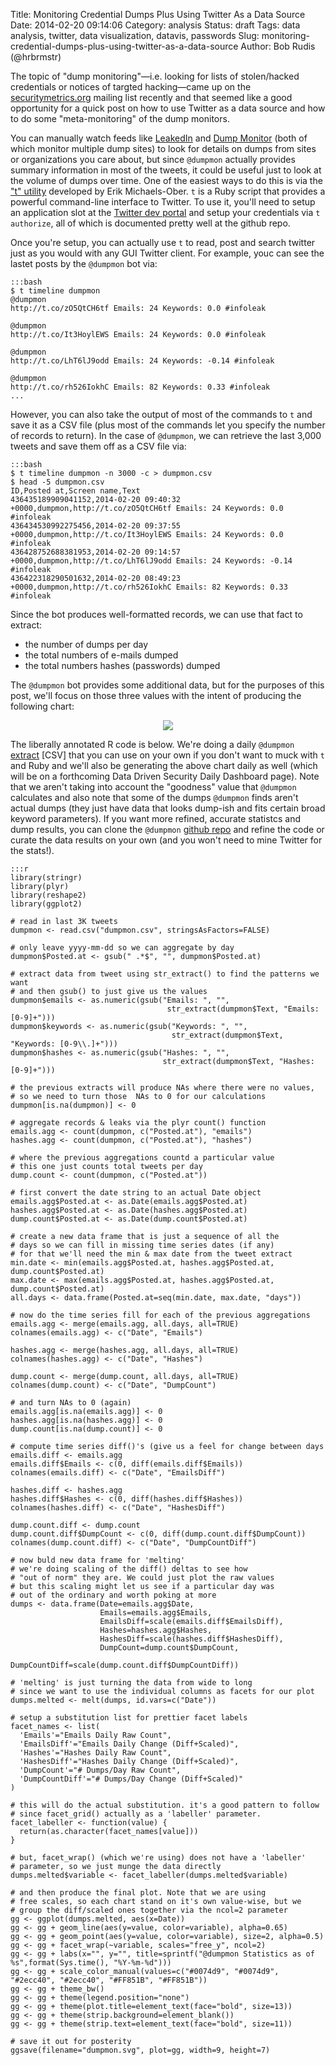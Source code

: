 Title: Monitoring Credential Dumps Plus Using Twitter As a Data Source
Date: 2014-02-20 09:14:06
Category: analysis
Status: draft
Tags: data analysis, twitter, data visualization, datavis, passwords
Slug: monitoring-credential-dumps-plus-using-twitter-as-a-data-source
Author: Bob Rudis (@hrbrmstr)

The topic of "dump monitoring"&mdash;i.e. looking for lists of stolen/hacked credentials or notices of targted hacking&mdash;came up on the [securitymetrics.org](http://securitymetrics.org) mailing list recently and that seemed like a good opportunity for a quick post on how to use Twitter as a data source and how to do some "meta-monitoring" of the dump monitors. 

You can manually watch feeds like [LeakedIn](https://twitter.com/leakedin) and [Dump Monitor](https://twitter.com/dumpmon) (both of which monitor multiple dump sites) to look for details on dumps from sites or organizations you care about, but since `@dumpmon` actually provides summary information in most of the tweets, it could be useful just to look at the volume of dumps over time. One of the easiest ways to do this is via the ["t" utility](https://github.com/sferik/t) developed by Erik Michaels-Ober. `t` is a Ruby script that provides a powerful command-line interface to Twitter. To use it, you'll need to setup an application slot at the [Twitter dev portal](http://dev.twitter.com/apps/new) and setup your credentials via `t authorize`, all of which is documented pretty well at the github repo.

Once you're setup, you can actually use `t` to read, post and search twitter just as you would with any GUI Twitter client. For example, youc can see the lastet posts by the `@dumpmon` bot via:

    :::bash
    $ t timeline dumpmon
    @dumpmon
    http://t.co/zO5QtCH6tf Emails: 24 Keywords: 0.0 #infoleak

    @dumpmon
    http://t.co/It3HoylEWS Emails: 24 Keywords: 0.0 #infoleak

    @dumpmon
    http://t.co/LhT6lJ9odd Emails: 24 Keywords: -0.14 #infoleak

    @dumpmon
    http://t.co/rh526IokhC Emails: 82 Keywords: 0.33 #infoleak
    ...

However, you can also take the output of most of the commands to `t` and save it as a CSV file (plus most of the commands let you specify the number of records to return). In the case of `@dumpmon`, we can retrieve the last 3,000 tweets and save them off as a CSV file via:

    :::bash
    $ t timeline dumpmon -n 3000 -c > dumpmon.csv
    $ head -5 dumpmon.csv
    ID,Posted at,Screen name,Text
    436435189909041152,2014-02-20 09:40:32 +0000,dumpmon,http://t.co/zO5QtCH6tf Emails: 24 Keywords: 0.0 #infoleak
    436434530992275456,2014-02-20 09:37:55 +0000,dumpmon,http://t.co/It3HoylEWS Emails: 24 Keywords: 0.0 #infoleak
    436428752688381953,2014-02-20 09:14:57 +0000,dumpmon,http://t.co/LhT6lJ9odd Emails: 24 Keywords: -0.14 #infoleak
    436422318290501632,2014-02-20 08:49:23 +0000,dumpmon,http://t.co/rh526IokhC Emails: 82 Keywords: 0.33 #infoleak

Since the bot produces well-formatted records, we can use that fact to extract:

- the number of dumps per day
- the total numbers of e-mails dumped
- the total numbers hashes (passwords) dumped

The `@dumpmon` bot provides some additional data, but for the purposes of this post, we'll focus on those three values with the intent of producing the following chart:

<center><a href="http://datadrivensecurity.info/dashboard/img/dumpmon.svg" target=_blank><img src="/dashboard/img/dumpmon.svg" max-width="100%"/></a></center>

The liberally annotated R code is below. We're doing a daily `@dumpmon` [extract](http://datadrivensecurity.info/data/dumpmon.csv) [CSV] that you can use on your own if you don't want to muck with `t` and Ruby and we'll also be generating the above chart daily as well (which will be on a forthcoming Data Driven Security Daily Dashboard page). Note that we aren't taking into account the "goodness" value that `@dumpmon` calculates and also note that some of the dumps `@dumpmon` finds aren't actual dumps (they just have data that looks dump-ish and fits certain broad keyword parameters). If you want more refined, accurate statistcs and dump results, you can clone the `@dumpmon` [github repo](https://github.com/jordan-wright/dumpmon) and refine the code or curate the data results on your own (and you won't need to mine Twitter for the stats!).

    :::r
    library(stringr)
    library(plyr)
    library(reshape2)
    library(ggplot2)

    # read in last 3K tweets
    dumpmon <- read.csv("dumpmon.csv", stringsAsFactors=FALSE)

    # only leave yyyy-mm-dd so we can aggregate by day
    dumpmon$Posted.at <- gsub(" .*$", "", dumpmon$Posted.at)

    # extract data from tweet using str_extract() to find the patterns we want
    # and then gsub() to just give us the values
    dumpmon$emails <- as.numeric(gsub("Emails: ", "", 
                                       str_extract(dumpmon$Text, "Emails: [0-9]+")))
    dumpmon$keywords <- as.numeric(gsub("Keywords: ", "", 
                                        str_extract(dumpmon$Text, "Keywords: [0-9\\.]+")))
    dumpmon$hashes <- as.numeric(gsub("Hashes: ", "", 
                                      str_extract(dumpmon$Text, "Hashes: [0-9]+")))
    
    # the previous extracts will produce NAs where there were no values,
    # so we need to turn those  NAs to 0 for our calculations
    dumpmon[is.na(dumpmon)] <- 0

    # aggregate records & leaks via the plyr count() function
    emails.agg <- count(dumpmon, c("Posted.at"), "emails")
    hashes.agg <- count(dumpmon, c("Posted.at"), "hashes")

    # where the previous aggregations countd a particular value
    # this one just counts total tweets per day
    dump.count <- count(dumpmon, c("Posted.at"))

    # first convert the date string to an actual Date object
    emails.agg$Posted.at <- as.Date(emails.agg$Posted.at)
    hashes.agg$Posted.at <- as.Date(hashes.agg$Posted.at)
    dump.count$Posted.at <- as.Date(dump.count$Posted.at)

    # create a new data frame that is just a sequence of all the 
    # days so we can fill in missing time series dates (if any)
    # for that we'll need the min & max date from the tweet extract
    min.date <- min(emails.agg$Posted.at, hashes.agg$Posted.at, dump.count$Posted.at)
    max.date <- max(emails.agg$Posted.at, hashes.agg$Posted.at, dump.count$Posted.at)
    all.days <- data.frame(Posted.at=seq(min.date, max.date, "days"))

    # now do the time series fill for each of the previous aggregations
    emails.agg <- merge(emails.agg, all.days, all=TRUE)
    colnames(emails.agg) <- c("Date", "Emails")

    hashes.agg <- merge(hashes.agg, all.days, all=TRUE)
    colnames(hashes.agg) <- c("Date", "Hashes")

    dump.count <- merge(dump.count, all.days, all=TRUE)
    colnames(dump.count) <- c("Date", "DumpCount")

    # and turn NAs to 0 (again)
    emails.agg[is.na(emails.agg)] <- 0
    hashes.agg[is.na(hashes.agg)] <- 0
    dump.count[is.na(dump.count)] <- 0

    # compute time series diff()'s (give us a feel for change between days
    emails.diff <- emails.agg
    emails.diff$Emails <- c(0, diff(emails.diff$Emails))
    colnames(emails.diff) <- c("Date", "EmailsDiff")

    hashes.diff <- hashes.agg
    hashes.diff$Hashes <- c(0, diff(hashes.diff$Hashes))
    colnames(hashes.diff) <- c("Date", "HashesDiff")

    dump.count.diff <- dump.count
    dump.count.diff$DumpCount <- c(0, diff(dump.count.diff$DumpCount))
    colnames(dump.count.diff) <- c("Date", "DumpCountDiff")

    # now buld new data frame for 'melting'
    # we're doing scaling of the diff() deltas to see how 
    # "out of norm" they are. We could just plot the raw values
    # but this scaling might let us see if a particular day was
    # out of the ordinary and worth poking at more
    dumps <- data.frame(Date=emails.agg$Date,
                        Emails=emails.agg$Emails,
                        EmailsDiff=scale(emails.diff$EmailsDiff),
                        Hashes=hashes.agg$Hashes,
                        HashesDiff=scale(hashes.diff$HashesDiff),
                        DumpCount=dump.count$DumpCount,
                        DumpCountDiff=scale(dump.count.diff$DumpCountDiff))

    # 'melting' is just turning the data from wide to long
    # since we want to use the individual columns as facets for our plot
    dumps.melted <- melt(dumps, id.vars=c("Date"))

    # setup a substitution list for prettier facet labels
    facet_names <- list(
      'Emails'="Emails Daily Raw Count",
      'EmailsDiff'="Emails Daily Change (Diff+Scaled)",
      'Hashes'="Hashes Daily Raw Count",
      'HashesDiff'="Hashes Daily Change (Diff+Scaled)",
      'DumpCount'="# Dumps/Day Raw Count",
      'DumpCountDiff'="# Dumps/Day Change (Diff+Scaled)"
    )

    # this will do the actual substitution. it's a good pattern to follow
    # since facet_grid() actually as a 'labeller' parameter.
    facet_labeller <- function(value) {
      return(as.character(facet_names[value]))
    }

    # but, facet_wrap() (which we're using) does not have a 'labeller'
    # parameter, so we just munge the data directly
    dumps.melted$variable <- facet_labeller(dumps.melted$variable)

    # and then produce the final plot. Note that we are using
    # free scales, so each chart stand on it's own value-wise, but we 
    # group the diff/scaled ones together via the ncol=2 parameter
    gg <- ggplot(dumps.melted, aes(x=Date))
    gg <- gg + geom_line(aes(y=value, color=variable), alpha=0.65)
    gg <- gg + geom_point(aes(y=value, color=variable), size=2, alpha=0.5)
    gg <- gg + facet_wrap(~variable, scales="free_y", ncol=2)
    gg <- gg + labs(x="", y="", title=sprintf("@dumpmon Statistics as of %s",format(Sys.time(), "%Y-%m-%d")))
    gg <- gg + scale_color_manual(values=c("#0074d9", "#0074d9", "#2ecc40", "#2ecc40", "#FF851B", "#FF851B"))
    gg <- gg + theme_bw()
    gg <- gg + theme(legend.position="none")
    gg <- gg + theme(plot.title=element_text(face="bold", size=13))
    gg <- gg + theme(strip.background=element_blank())
    gg <- gg + theme(strip.text=element_text(face="bold", size=11))

    # save it out for posterity
    ggsave(filename="dumpmon.svg", plot=gg, width=9, height=7)

